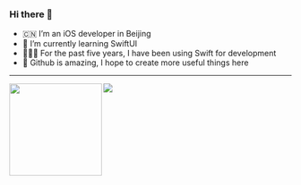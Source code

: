 ### Hi there 👋

- 🇨🇳 I’m an iOS developer in Beijing
- 🌱 I’m currently learning SwiftUI
- 👨🏻‍💻 For the past five years, I have been using Swift for development
- 🌟 Github is amazing, I hope to create more useful things here

---

<div>
  <img height="165" align="left" src="https://github-readme-stats.vercel.app/api?username=wxxsw&show_icons=true&icon_color=FFAC46&title_color=FFAC46&text_color=718096&bg_color=ffffff&hide_title=true" />
  <img src="https://github-readme-stats.vercel.app/api/top-langs/?username=wxxsw&layout=compact" />
</div>
